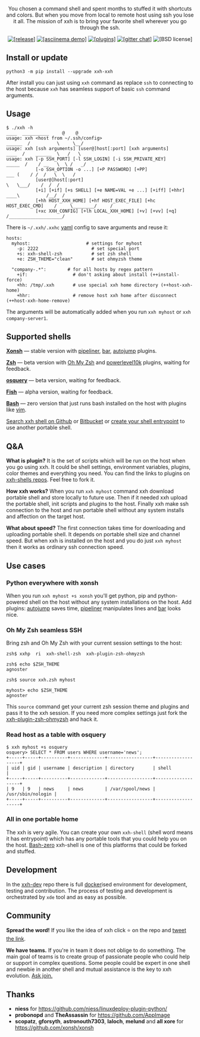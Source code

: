 <p align="center">You chosen a command shell and spent months to stuffed it with shortcuts and colors. But when you move from local to remote host using ssh you lose it all. The mission of xxh is to bring your favorite shell wherever you go through the ssh.</p>
<p align="center">  
  <a href="https://pypi.org/project/xxh-xxh/" target="_blank"><img src="https://img.shields.io/pypi/v/xxh-xxh.svg" alt="[release]"></a>
  <a href="https://asciinema.org/a/osSEzqnmH9pMYEZibNe2K7ZL7" target="_blank"><img alt="[asciinema demo]" src="https://img.shields.io/badge/demo-asciinema-grass"></a>
  <a href="#plugins" target="_blank"><img alt="[plugins]" src="https://img.shields.io/badge/extensions-plugins-yellow"></a>
  <a href="https://gitter.im/xonssh-xxh/community?utm_source=badge&utm_medium=badge&utm_campaign=pr-badge" target="_blank"><img alt="[gitter chat]" src="https://badges.gitter.im/xonssh-xxh/community.svg"></a>
  <img alt="[BSD license]" src="https://img.shields.io/pypi/l/xxh-xxh">
</p>

## Install or update
```
python3 -m pip install --upgrade xxh-xxh
```
After install you can just using `xxh` command as replace `ssh` to connecting to the host because `xxh` has seamless support of basic `ssh` command arguments. 

## Usage
```
$ ./xxh -h                                                                  ____  __________     @    @ 
usage: xxh <host from ~/.ssh/config>                                     ______  /          \     \__/
usage: xxh [ssh arguments] [user@]host[:port] [xxh arguments]             ____  /    ______  \   /   \
usage: xxh [-p SSH_PORT] [-l SSH_LOGIN] [-i SSH_PRIVATE_KEY]            _____  /    / __   \  \ /   _/
           [-o SSH_OPTION -o ...] [+P PASSWORD] [+PP]                     ___ (    / /  /   \  \   /
           [user@]host[:port]                                                  \   \___/    /  /  /
           [+i] [+if] [+s SHELL] [+e NAME=VAL +e ...] [+iff] [+hhr]         ____\          /__/  /
           [+hh HOST_XXH_HOME] [+hf HOST_EXEC_FILE] [+hc HOST_EXEC_CMD]    /     \________/     /
           [+xc XXH_CONFIG] [+lh LOCAL_XXH_HOME] [+v] [+vv] [+q]          /____________________/
```

There is `~/.xxh/.xxhc` [yaml](https://en.wikipedia.org/wiki/YAML) config to save arguments and reuse it:
```
hosts:
  myhost:                     # settings for myhost
    -p: 2222                    # set special port
    +s: xxh-shell-zsh           # set zsh shell                         
    +e: ZSH_THEME="clean"       # set ohmyzsh theme

  "company-.*":        # for all hosts by regex pattern
    +if:                 # don't asking about install (++install-force)
    +hh: /tmp/.xxh       # use special xxh home directory (++host-xxh-home)
    +hhr:                # remove host xxh home after disconnect (++host-xxh-home-remove)
```
The arguments will be automatically added when you run `xxh myhost` or `xxh company-server1`.

## Supported shells
**[Xonsh](https://github.com/xxh/xxh-shell-xonsh-appimage)** — stable version with [pipeliner](https://github.com/xxh/xxh-plugin-xonsh-pipe-liner), [bar](https://github.com/xxh/xxh-plugin-xonsh-theme-bar), [autojump](https://github.com/xxh/xxh-plugin-xonsh-autojump) plugins. 

**[Zsh](https://github.com/xxh/xxh-shell-zsh)** — beta version with [Oh My Zsh](https://github.com/xxh/xxh-plugin-zsh-ohmyzsh) and [powerlevel10k](https://github.com/xxh/xxh-plugin-zsh-powerlevel10k) plugins, waiting for feedback.

**[osquery](https://github.com/xxh/xxh-shell-osquery)** — beta version, waiting for feedback.

**[Fish](https://github.com/xxh/xxh-shell-fish-appimage)** — alpha version, waiting for feedback.

**[Bash](https://github.com/xxh/xxh-shell-bash-zero)** — zero version that just runs bash installed on the host with plugins like [vim](https://github.com/xxh/xxh-plugin-bash-vim). 

[Search xxh shell on Github](https://github.com/search?q=xxh-shell&type=Repositories) or [Bitbucket](https://bitbucket.org/repo/all?name=xxh-shell) or [create your shell entrypoint](https://github.com/xxh/xxh-shell-sample) to use another portable shell. 

## Q&A

**What is plugin?** It is the set of scripts which will be run on the host when you go using xxh. It could be shell settings, environment variables, plugins, color themes and everything you need. You can find the links to plugins on [xxh-shells repos](https://github.com/search?q=xxh%2Fxxh-shell&type=Repositories). Feel free to fork it.

**How xxh works?** When you run `xxh myhost` command xxh download portable shell and store locally to future use. Then if it needed xxh upload the portable shell, init scripts and plugins to the host. Finally xxh make ssh connection to the host and run portable shell without any system installs and affection on the target host.

**What about speed?** The first connection takes time for downloading and uploading portable shell. It depends on portable shell size and channel speed. But when xxh is installed on the host and you do just `xxh myhost` then it works as ordinary ssh connection speed.

## Use cases
### Python everywhere with xonsh
When you run `xxh myhost +s xonsh` you'll get python, pip and python-powered shell on the host without any system installations on the host. Add plugins: [autojump](https://github.com/xxh/xxh-plugin-xonsh-autojump) saves time, [pipeliner](https://github.com/xxh/xxh-plugin-xonsh-pipe-liner) manipulates lines and [bar](https://github.com/xxh/xxh-plugin-xonsh-theme-bar) looks nice. 

### Oh My Zsh seamless SSH
Bring zsh and Oh My Zsh with your current session settings to the host:  
```
zsh$ xxhp  ri  xxh-shell-zsh  xxh-plugin-zsh-ohmyzsh

zsh$ echo $ZSH_THEME
agnoster

zsh$ source xxh.zsh myhost

myhost> echo $ZSH_THEME
agnoster
```
This `source` command get your current zsh session theme and plugins and pass it to the xxh session. If you need more complex settings just fork the [xxh-plugin-zsh-ohmyzsh](https://github.com/xxh/xxh-plugin-zsh-ohmyzsh) and hack it.

### Read host as a table with osquery
```
$ xxh myhost +s osquery
osquery> SELECT * FROM users WHERE username='news';
+-----+-----+----------+-------------+-----------------+-------------------+
| uid | gid | username | description | directory       | shell             |
+-----+-----+----------+-------------+-----------------+-------------------+
| 9   | 9   | news     | news        | /var/spool/news | /usr/sbin/nologin |
+-----+-----+----------+-------------+-----------------+-------------------+
```   

### All in one portable home
The xxh is very agile. You can create your own `xxh-shell` (shell word means it has entrypoint) which has any portable tools
that you could help you on the host. [Bash-zero](https://github.com/xxh/xxh-shell-bash-zero) xxh-shell is one of this platforms that could be forked and stuffed.

## Development
In the [xxh-dev](https://github.com/xxh/xxh-dev) repo there is full [docker](https://www.docker.com/)ised environment for development, testing and contribution. The process of testing and development is orchestrated by `xde` tool and as easy as possible.

## Community
**Spread the word!** If you like the idea of xxh click ⭐ on the repo and <a href="https://twitter.com/intent/tweet?text=Python-powered%20shell%20wherever%20you%20go%20through%20the%20ssh&url=https%3A%2F%2Fgithub.com%2Fxxh%2Fxxh&related=" target="_blank">tweet the link</a>. 

**We have teams.** If you're in team it does not oblige to do something. The main goal of teams is to create group of passionate people who could help or support in complex questions. Some people could be expert in one shell and newbie in another shell and mutual assistance is the key to xxh evolution. [Ask join.](https://github.com/xxh/xxh/issues/50)

## Thanks
* **niess** for https://github.com/niess/linuxdeploy-plugin-python/ 
* **probonopd** and **TheAssassin** for https://github.com/AppImage
* **scopatz**, **gforsyth**, **astronouth7303**, **laloch**, **melund** and **all xore** for https://github.com/xonsh/xonsh
